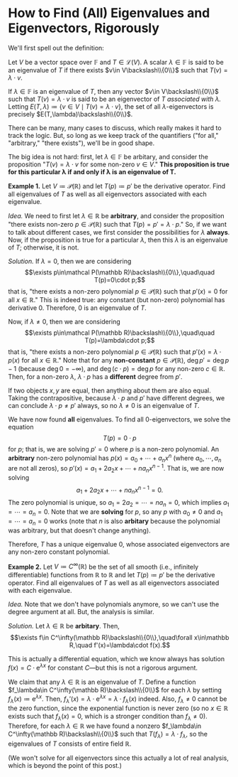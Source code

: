 # How to Find (All) Eigenvalues and Eigenvectors, Rigorously

We'll first spell out the definition:

Let $V$ be a vector space over $\mathbb F$ and $T\in\mathcal L(V)$. A scalar $\lambda\in\mathbb F$ is said to be an eigenvalue of $T$ if there exists $v\in V\backslash\\{0\\}$ such that $T(v)=\lambda\cdot v$. 

If $\lambda\in\mathbb F$ is an eigenvalue of $T$, then any vector $v\in V\backslash\\{0\\}$ such that $T(v)=\lambda\cdot v$ is said to be an eigenvector of $T$ *associated with $\lambda$.* Letting $E(T,\lambda)\coloneqq\{v\in V\mid T(v)=\lambda\cdot v\}$, the set of all $\lambda$-eigenvectors is precisely $E(T,\lambda)\backslash\\{0\\}$.

There can be many, many cases to discuss, which really makes it hard to track the logic. But, so long as we keep track of the quantifiers ("for all," "arbitrary," "there exists"), we'll be in good shape.

The big idea is not hard: first, let $\lambda\in\mathbb F$ be arbitary, and consider the proposition "$T(v)=\lambda\cdot v$ for some non-zero $v\in V$." **This proposition is true for this particular $\bm\lambda$ if and only if $\bm\lambda$ is an eigenvalue of $\bm T$.**

**Example 1.** Let $V\coloneqq\mathcal P(\mathbb R)$ and let $T(p)\coloneqq p'$ be the derivative operator. Find all eigenvalues of $T$ as well as all eigenvectors associated with each eigenvalue.

*Idea.* We need to first let $\lambda\in\mathbb R$ be **arbitrary**, and consider the proposition "there exists non-zero $p\in\mathcal P(\mathbb R)$ such that $T(p)=p'=\lambda\cdot p$." So, if we want to talk about different cases, we first consider the possibilities for $\lambda$ **always**. Now, if the proposition is true for a particular $\lambda$, then this $\lambda$ is an eigenvalue of $T$; otherwise, it is not.

*Solution.* If $\lambda=0$, then we are considering
$$\exists p\in\mathcal P(\mathbb R)\backslash\\{0\\},\quad\quad T(p)=0\cdot p;$$
that is, "there exists a non-zero polynomial $p\in\mathcal P(\mathbb R)$ such that $p'(x)=0$ for all $x\in\mathbb R$." This is indeed true: any constant (but non-zero) polynomial has derivative 0. Therefore, $0$ is an eigenvalue of $T$.

Now, if $\lambda\ne0$, then we are considering
$$\exists p\in\mathcal P(\mathbb R)\backslash\\{0\\},\quad\quad T(p)=\lambda\cdot p;$$
that is, "there exists a non-zero polynomial $p\in\mathcal P(\mathbb R)$ such that $p'(x)={\lambda\cdot p(x)}$ for all $x\in\mathbb R$." Note that for any **non-constant** $p\in\mathcal P(\mathbb R)$, $\deg p'=\deg p-1$ (because $\deg 0=-\infty$), and $\deg(c\cdot p)=\deg p$ for any non-zero $c\in\mathbb R$. Then, for a non-zero $\lambda$, $\lambda\cdot p$ has a **different** degree from $p'$.

If two objects $x,y$ are equal, then anything about them are also equal. Taking the contrapositive, because $\lambda\cdot p$ and $p'$ have different degrees, we can conclude $\lambda\cdot p\ne p'$ always, so no $\lambda\ne0$ is an eigenvalue of $T$.

We have now found **all** eigenvalues. To find all $0$-eigenvectors, we solve the equation
$$T(p)=0\cdot p$$
for $p$; that is, we are solving $p'=0$ where $p$ is a non-zero polynomial. An **arbitrary** non-zero polynomial has $p(x)=a_0+\cdots+a_nx^n$ (where $a_0,\cdots,a_n$ are not all zeros), so $p'(x)=a_1+2a_2x+\cdots+na_nx^{n-1}$. That is, we are now solving
$$a_1+2a_2x+\cdots+na_nx^{n-1}=0.$$
The zero polynomial is unique, so $a_1=2a_2=\cdots=na_n=0$, which implies $a_1=\cdots=a_n=0$. Note that we are **solving** for $p$, so any $p$ with $a_0\ne0$ and $a_1=\cdots=a_n=0$ works (note that $n$ is also **arbitary** because the polynomial was arbitrary, but that doesn't change anything).


Therefore, $T$ has a unique eigenvalue $0$, whose associated eigenvectors are any non-zero constant polynomial.

**Example 2.** Let $V\coloneqq C^\infty(\mathbb R)$ be the set of all smooth (i.e., infinitely differentiable) functions from $\mathbb R$ to $\mathbb R$ and let $T(p)\coloneqq p'$ be the derivative operator. Find all eigenvalues of $T$ as well as all eigenvectors associated with each eigenvalue.

*Idea.* Note that we don't have polynomials anymore, so we can't use the degree argument at all. But, the analysis is similar.

*Solution.* Let $\lambda\in\mathbb R$ be **arbitary**. Then,
$$\exists f\in C^\infty(\mathbb R)\backslash\\{0\\},\quad\forall x\in\mathbb R,\quad f'(x)=\lambda\cdot f(x).$$

This is actually a differential equation, which we know always has solution $f(x)=C\cdot\mathrm e^{\lambda x}$ for constant $C$—but this is not a rigorous argument. 

We claim that any $\lambda\in\mathbb R$ is an eigenvalue of $T$. Define a function $f_\lambda\in C^\infty(\mathbb R)\backslash\\{0\\}$ for each $\lambda$ by setting $f_\lambda(x)\coloneqq\mathrm e^{\lambda x}$. Then, $f_\lambda'(x)=\lambda\cdot\mathrm e^{\lambda x}=\lambda\cdot f_\lambda(x)$ indeed. Also, $f_\lambda\ne0$ cannot be the zero function, since the exponential function is never zero (so no $x\in\mathbb R$ exists such that $f_\lambda(x)=0$, which is a stronger condition than $f_\lambda\ne0$). Therefore, for each $\lambda\in\mathbb R$ we have found a nonzero $f_\lambda\in C^\infty(\mathbb R)\backslash\\{0\\}$ such that $T(f_\lambda)=\lambda\cdot f_\lambda$, so the eigenvalues of $T$ consists of entire field $\mathbb R$.

(We won't solve for all eigenvectors since this actually a lot of real analysis, which is beyond the point of this post.)

